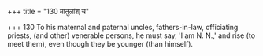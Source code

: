 +++
title = "130 मातुलांश् च"

+++
130	To his maternal and paternal uncles, fathers-in-law, officiating priests, (and other) venerable persons, he must say, 'I am N. N.,' and rise (to meet them), even though they be younger (than himself).